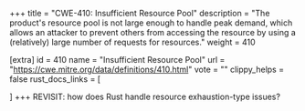 +++
title = "CWE-410: Insufficient Resource Pool"
description	= "The product's resource pool is not large enough to handle peak demand, which allows an attacker to prevent others from accessing the resource by using a (relatively) large number of requests for resources."
weight = 410

[extra]
id = 410
name = "Insufficient Resource Pool"
url = "https://cwe.mitre.org/data/definitions/410.html"
vote = ""
clippy_helps = false
rust_docs_links = [
	
]
+++
REVISIT: how does Rust handle resource exhaustion-type issues?
